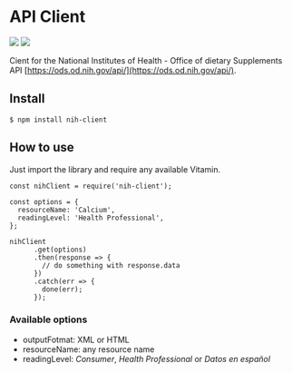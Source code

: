 # API Client

[![](https://img.shields.io/github/license/feardarkness/nih-client.svg)](https://github.com/feardarkness/nih-client) [![](https://img.shields.io/npm/v/nih-client/latest.svg)](https://github.com/feardarkness/nih-client)

Cient for the National Institutes of Health - Office of dietary Supplements API [https://ods.od.nih.gov/api/](https://ods.od.nih.gov/api/).

## Install

```
$ npm install nih-client
```

## How to use

Just import the library and require any available Vitamin.

```
const nihClient = require('nih-client');

const options = {
  resourceName: 'Calcium',
  readingLevel: 'Health Professional',
};

nihClient
      .get(options)
      .then(response => {
        // do something with response.data
      })
      .catch(err => {
        done(err);
      });
```

### Available options

- outputFotmat: XML or HTML
- resourceName: any resource name
- readingLevel: _Consumer_, _Health Professional_ or _Datos en español_
